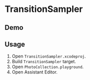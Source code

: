 # TransitionSampler

## Demo



## Usage

1. Open `TransitionSampler.xcodeproj`.
2. Build `TransitionSampler` target.
3. Open `PhotoCollection.playground`.
4. Open Assistant Editor.
